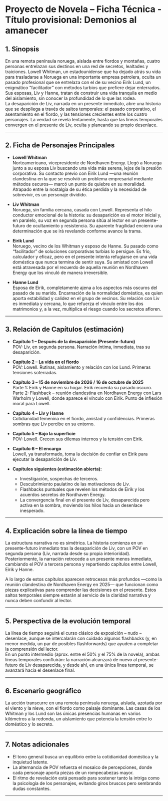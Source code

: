 # Proyecto de Novela – Ficha Técnica - Título provisional: Demonios al amanecer

## 1. Sinopsis
En una remota península noruega, aislada entre fiordos y montañas, cuatro personas entrelazan sus destinos en una red de secretos, lealtades y traiciones. Lowell Whitman, un estadounidense que ha dejado atrás su vida para trasladarse a Noruega en una importante empresa petrolera, oculta un pasado profesional que se entrelaza con el de su vecino Eirik Lund, un enigmático “facilitador” con métodos turbios que prefiere dejar enterrados. Sus esposas, Liv y Hanne, tratan de construir una vida tranquila en medio del aislamiento, sin conocer la profundidad de lo que las rodea.  
La desaparición de Liv, narrada en un presente inmediato, abre una historia que se despliega a través de saltos temporales: el pasado corporativo, el asentamiento en el fiordo, y las tensiones crecientes entre los cuatro personajes. La verdad se revela lentamente, hasta que las líneas temporales convergen en el presente de Liv, oculta y planeando su propio desenlace.

---

## 2. Ficha de Personajes Principales

- **Lowell Whitman**  
  Norteamericano, vicepresidente de Nordhaven Energy. Llegó a Noruega junto a su esposa Liv buscando una vida más serena, lejos de la presión corporativa. Su contacto previo con Eirik Lund —una reunión clandestina en la que se resolvió un problema empresarial mediante métodos oscuros— marcó un punto de quiebre en su moralidad. Atrapado entre la nostalgia de su ética perdida y la necesidad de sobrevivir, es un personaje dividido.

- **Liv Whitman**  
  Noruega, sin familia cercana, casada con Lowell. Representa el hilo conductor emocional de la historia: su desaparición es el motor inicial y, en paralelo, su voz en segunda persona sitúa al lector en un presente-futuro de ocultamiento y resistencia. Su aparente fragilidad encierra una determinación que se irá revelando conforme avance la trama.

- **Eirik Lund**  
  Noruego, vecino de los Whitman y esposo de Hanne. Su pasado como “facilitador” de soluciones corporativas turbias lo persigue. Es frío, calculador y eficaz, pero en el presente intenta refugiarse en una vida doméstica que nunca termina de sentir suya. Su amistad con Lowell está atravesada por el recuerdo de aquella reunión en Nordhaven Energy que los vinculó de manera irreversible.

- **Hanne Lund**  
  Esposa de Eirik, completamente ajena a los aspectos más oscuros del pasado de su marido. Encarnación de la normalidad doméstica, es quien aporta estabilidad y calidez en el grupo de vecinos. Su relación con Liv es inmediata y cercana, lo que refuerza el vínculo entre los dos matrimonios y, a la vez, multiplica el riesgo cuando los secretos afloren.

---

## 3. Relación de Capítulos (estimación)

- **Capítulo 1 – Después de la desaparición (Presente-futuro)**  
  POV: Liv, en segunda persona. Narración íntima, inmediata, tras su desaparición.

- **Capítulo 2 – La vida en el fiordo**  
  POV: Lowell. Rutinas, aislamiento y relación con los Lund. Primeras tensiones soterradas.

- **Capítulo 3 – 15 de noviembre de 2026 / 16 de octubre de 2025**  
  Parte 1: Eirik y Hanne en su hogar. Eirik recuerda su pasado oscuro.  
  Parte 2: Flashback – reunión clandestina en Nordhaven Energy con Lars Warholm y Lowell, donde aparece el vínculo con Eirik. Punto de inflexión moral para Lowell.

- **Capítulo 4 – Liv y Hanne**  
  Cotidianidad femenina en el fiordo, amistad y confidencias. Primeras sombras que Liv percibe en su entorno.

- **Capítulo 5 – Bajo la superficie**  
  POV: Lowell. Crecen sus dilemas internos y la tensión con Eirik.

- **Capítulo 6 – El encargo**  
  Lowell, ya transformado, toma la decisión de confiar en Eirik para ejecutar la desaparición de Liv.

- **Capítulos siguientes (estimación abierta):**  
  - Investigación, sospechas de terceros.  
  - Descubrimiento paulatino de las motivaciones de Liv.  
  - Flashbacks puntuales que revelen los métodos de Eirik y los acuerdos secretos de Nordhaven Energy.  
  - La convergencia final en el presente de Liv, desaparecida pero activa en la sombra, moviendo los hilos hacia un desenlace inesperado.

---

## 4. Explicación sobre la línea de tiempo
La estructura narrativa no es simétrica. La historia comienza en un presente-futuro inmediato tras la desaparición de Liv, con un POV en segunda persona (Liv, narrada desde su propia interioridad). Posteriormente, la narración retrocede a un presente menos inmediato, cambiando el POV a tercera persona y repartiendo capítulos entre Lowell, Eirik y Hanne.  

A lo largo de estos capítulos aparecen retrocesos más profundos —como la reunión clandestina de Nordhaven Energy en 2025— que funcionan como piezas explicativas para comprender las decisiones en el presente. Estos saltos temporales siempre estarán al servicio de la claridad narrativa y nunca deben confundir al lector.

---

## 5. Perspectiva de la evolución temporal
La línea de tiempo seguirá el curso clásico de exposición – nudo – desenlace, aunque se intercalarán con cuidado algunos flashbacks (y, en menor medida, un par de posibles flashforwards) que ayuden a completar la comprensión del lector.  
En un punto intermedio (aprox. entre el 50% y el 75% de la novela), ambas líneas temporales confluirán: la narración alcanzará de nuevo al presente-futuro de Liv desaparecida, y desde ahí, en una única línea temporal, se avanzará hacia el desenlace final.

---

## 6. Escenario geográfico
La acción transcurre en una remota península noruega, aislada, azotada por el viento y la nieve, con el fiordo como paisaje dominante. Las casas de los Whitman y los Lund son las únicas presencias humanas en varios kilómetros a la redonda, un aislamiento que potencia la tensión entre lo doméstico y lo secreto.

---

## 7. Notas adicionales
- El tono general busca un equilibrio entre la cotidianidad doméstica y la inquietud latente.  
- La alternancia de POV refuerza el mosaico de percepciones, donde cada personaje aporta piezas de un rompecabezas mayor.  
- El ritmo de revelación está pensado para sostener tanto la intriga como la psicología de los personajes, evitando giros bruscos pero sembrando dudas constantes.  

---


